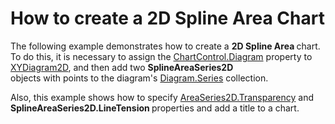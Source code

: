 # How to create a 2D Spline Area Chart


<p>The following example demonstrates how to create a <strong>2D Spline Area </strong>chart. To do this, it is necessary to assign the <a href="http://larix/ReferenceBrowserMain_14_2/LoadItem.aspx?Member=P%3aDevExpress.Xpf.Charts.ChartControl.Diagram&Template=MemberPropertyTopic">ChartControl.Diagram</a> property to <a href="http://larix/ReferenceBrowserMain_14_2/LoadItem.aspx?Member=T%3aDevExpress.Xpf.Charts.XYDiagram2D&Template=ClassTopic">XYDiagram2D</a>, and then add two <strong>SplineAreaSeries2D</strong><br />objects with points to the diagram's <a href="http://larix/ReferenceBrowserMain_14_2/LoadItem.aspx?Member=P%3aDevExpress.Xpf.Charts.Diagram.Series&Template=MemberPropertyTopic">Diagram.Series</a> collection.</p>
<p>Also, this example shows how to specify <a href="https://documentation.devexpress.com/#WPF/DevExpressXpfChartsAreaSeries2D_Transparencytopic">AreaSeries2D.Transparency</a> and <strong>SplineAreaSeries2D.LineTension </strong>properties and add a title to a chart.</p>

<br/>


